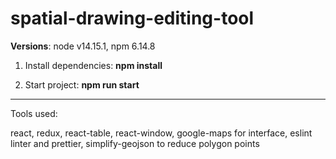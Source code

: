 # spatial-drawing-editing-tool

**Versions**: node v14.15.1, npm 6.14.8

1. Install dependencies: **npm install**

1. Start project: **npm run start**


------------


Tools used:
>

react, redux, 
react-table, react-window, google-maps for interface,
eslint linter and prettier,
simplify-geojson to reduce polygon points

